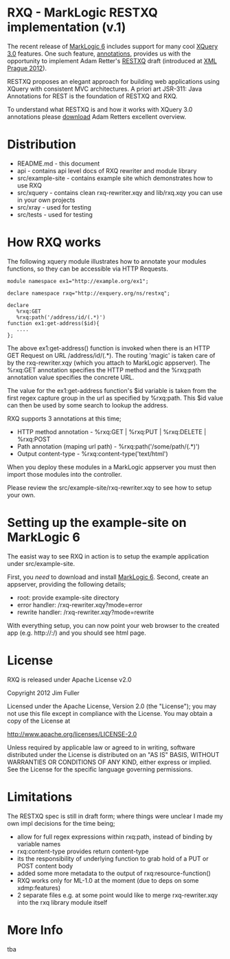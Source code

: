# RXQ - MarkLogic RESTXQ implementation (v.1)

The recent release of [MarkLogic 6](http://www.marklogic.com) includes support for many cool [XQuery 3.0](http://www.w3.org/TR/xquery-30) features. 
One such feature, [annotations](http://www.w3.org/TR/xquery-30/#id-annotations), provides us with the opportunity to implement Adam Retter's [RESTXQ](http://exquery.github.com/exquery/exquery-restxq-specification/restxq-1.0-specification.html#method-annotation) draft (introduced at [XML Prague 2012](http://archive.xmlprague.cz/2012/sessions.html#RESTful-XQuery---Standardised-XQuery-3.0-Annotations-for-REST)).

RESTXQ proposes an elegant approach for building web applications using XQuery with consistent MVC architectures. A priori art JSR-311: Java Annotations for REST is the foundation of RESTXQ and RXQ.

To understand what RESTXQ is and how it works with XQuery 3.0 annotations please [download](http://archive.xmlprague.cz/2012/presentations/RESTful_XQuery.pdf) Adam Retters excellent overview.

# Distribution

* README.md - this document
* api - contains api level docs of RXQ rewriter and module library
* src/example-site - contains example site which demonstrates how to use RXQ
* src/xquery - contains clean rxq-rewriter.xqy and lib/rxq.xqy you can use in your own projects
* src/xray - used for testing
* src/tests - used for testing

# How RXQ works

The following xquery module illustrates how to annotate your modules functions, so they can be accessible via HTTP Requests.

```
module namespace ex1="﻿http://example.org/ex1";

declare namespace rxq="﻿http://exquery.org/ns/restxq";

declare 
   %rxq:GET 
   %rxq:path('/address/id/(.*)') 
function ex1:get-address($id){ 
   .... 
};
```
The above ex1:get-address() function is invoked when there is an HTTP GET Request on URL /address/id/(.*). The routing 'magic' is taken care of by the rxq-rewriter.xqy (which you attach to MarkLogic appserver). The %rxq:GET annotation specifies the HTTP method and the %rxq:path annotation value specifies the concrete URL.

The value for the ex1:get-address function's $id variable is taken from the first regex capture group in the url as specified by %rxq:path. This $id value can then be used by some search to lookup the address.

RXQ supports 3 annotations at this time;

* HTTP method annotation - %rxq:GET | %rxq:PUT | %rxq:DELETE | %rxq:POST
* Path annotation (maping url path) - %rxq:path('/some/path/(.*)')
* Output content-type - %rxq:content-type('text/html')

When you deploy these modules in a MarkLogic appserver you must then import those modules into the controller.

Please review the src/example-site/rxq-rewriter.xqy to see how to setup your own.

# Setting up the example-site on MarkLogic 6

The easist way to see RXQ in action is to setup the example application under src/example-site.

First, you *need* to download and install [MarkLogic 6](https://developer.marklogic.com/products). Second, create an appserver, providing the following details;

* root: provide example-site directory
* error handler: /rxq-rewriter.xqy?mode=error
* rewrite handler: /rxq-rewriter.xqy?mode=rewrite

With everything setup, you can now point your web browser to the created app (e.g. http://<host>:<port>/) and you should see html page.

# License

RXQ is released under Apache License v2.0

Copyright 2012 Jim Fuller

Licensed under the Apache License, Version 2.0 (the "License"); you may not use this file except in compliance with the License. You may obtain a copy of the License at

http://www.apache.org/licenses/LICENSE-2.0

Unless required by applicable law or agreed to in writing, software distributed under the License is distributed on an "AS IS" BASIS, WITHOUT WARRANTIES OR CONDITIONS OF ANY KIND, either express or implied. See the License for the specific language governing permissions.

# Limitations

The RESTXQ spec is still in draft form; where things were unclear I made my own impl decisions for the time being;
 
 * allow for full regex expressions within rxq:path, instead of binding by variable names
 * rxq:content-type provides return content-type
 * its the responsibility of underlying function to grab hold of a PUT or POST content body
 * added some more metadata to the output of rxq:resource-function() 
 * RXQ works only for ML-1.0 at the moment (due to deps on some xdmp:features)
 * 2 separate files e.g. at some point would like to merge rxq-rewriter.xqy into the rxq library module itself

# More Info

 tba
